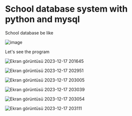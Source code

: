 # School database system with python and mysql
School database be like


![image](https://github.com/soykuvvetberat34/SchoolDB_add_find_update_delete_process_Mysql/assets/69586522/7b1cc269-73b0-4cc2-b662-e83082dd81f8)

Let's see the program


![Ekran görüntüsü 2023-12-17 201645](https://github.com/soykuvvetberat34/SchoolDB_add_find_update_delete_process_Mysql/assets/69586522/81948ab8-480a-452e-9346-378e53f470b2)

![Ekran görüntüsü 2023-12-17 202951](https://github.com/soykuvvetberat34/SchoolDB_add_find_update_delete_process_Mysql/assets/69586522/ae2d6923-6ede-497c-ad20-37365e008900)


![Ekran görüntüsü 2023-12-17 203005](https://github.com/soykuvvetberat34/SchoolDB_add_find_update_delete_process_Mysql/assets/69586522/c0c82701-c20c-44f9-93af-33b5e0fbbdbd)


![Ekran görüntüsü 2023-12-17 203039](https://github.com/soykuvvetberat34/SchoolDB_add_find_update_delete_process_Mysql/assets/69586522/8877b999-31bf-40e4-883d-122beca1a70e)

![Ekran görüntüsü 2023-12-17 203054](https://github.com/soykuvvetberat34/SchoolDB_add_find_update_delete_process_Mysql/assets/69586522/5cad4af3-a656-49b9-98cf-9a03dcca8353)


![Ekran görüntüsü 2023-12-17 203111](https://github.com/soykuvvetberat34/SchoolDB_add_find_update_delete_process_Mysql/assets/69586522/8053f708-361a-4cd7-ab33-89d15fe26037)












